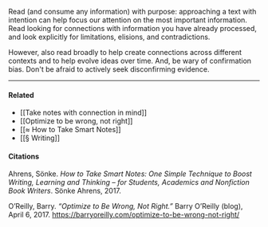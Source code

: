 Read (and consume any information) with purpose: approaching a text with intention can help focus our attention on the most important information. Read looking for connections with information you have already processed, and look explicitly for limitations, elisions, and contradictions.

However, also read broadly to help create connections across different contexts and to help evolve ideas over time. And, be wary of confirmation bias. Don't be afraid to actively seek disconfirming evidence.

---

#### Related

- [[Take notes with connection in mind]]
- [[Optimize to be wrong, not right]]
- [[≈ How to Take Smart Notes]]
- [[§ Writing]]

#### Citations

Ahrens, Sönke. _How to Take Smart Notes: One Simple Technique to Boost Writing, Learning and Thinking – for Students, Academics and Nonfiction Book Writers_. Sönke Ahrens, 2017.

O’Reilly, Barry. _“Optimize to Be Wrong, Not Right.”_ Barry O’Reilly (blog), April 6, 2017. https://barryoreilly.com/optimize-to-be-wrong-not-right/